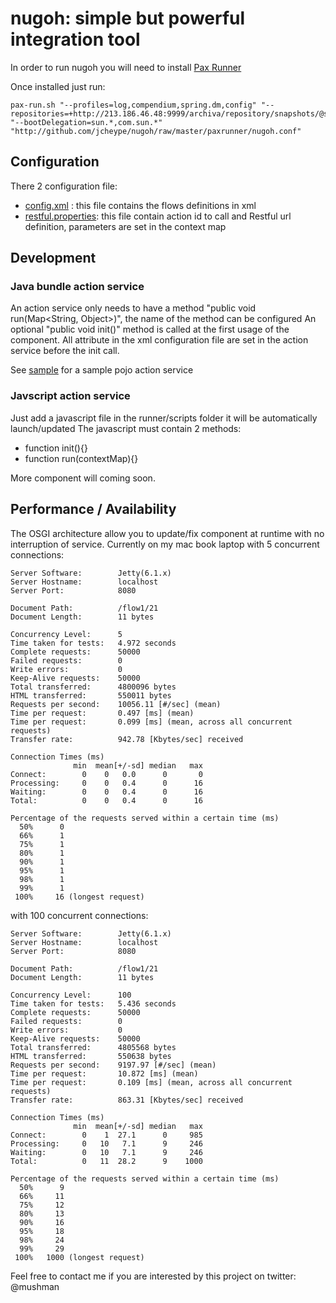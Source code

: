 nugoh: simple but powerful integration tool
==============================


In order to run nugoh you will need to install [Pax Runner](http://paxrunner.ops4j.org)

Once installed just run:

    pax-run.sh "--profiles=log,compendium,spring.dm,config" "--repositories=+http://213.186.46.48:9999/archiva/repository/snapshots/@snapshots" "--bootDelegation=sun.*,com.sun.*" "http://github.com/jcheype/nugoh/raw/master/paxrunner/nugoh.conf"


Configuration
--------------------
There 2 configuration file:

 *  [config.xml](http://github.com/jcheype/nugoh/blob/master/paxrunner/runner/config.xml) :
    this file contains the flows definitions in xml
 *  [restful.properties](http://github.com/jcheype/nugoh/blob/master/paxrunner/runner/restful.properties):
    this file contain action id to call and Restful url definition, parameters are set in the context map


Development
--------------------

### Java bundle action service
An action service only needs to have a method "public void run(Map<String, Object>)", the name of the method can be configured
An optional "public void init()" method is called at the first usage of the component.
All attribute in the xml configuration file are set in the action service before the init call.

See [sample](http://github.com/jcheype/nugoh/tree/master/service/sample/) for a sample pojo action service

### Javscript action service
Just add a javascript file in the runner/scripts folder it will be automatically launch/updated
The javascript must contain 2 methods:
 *  function init(){}
 *  function run(contextMap){}

More component will coming soon.

Performance / Availability
--------------------
The OSGI architecture allow you to update/fix component at runtime with no interruption of service.
Currently on my mac book laptop
with 5 concurrent connections:

    Server Software:        Jetty(6.1.x)
    Server Hostname:        localhost
    Server Port:            8080

    Document Path:          /flow1/21
    Document Length:        11 bytes

    Concurrency Level:      5
    Time taken for tests:   4.972 seconds
    Complete requests:      50000
    Failed requests:        0
    Write errors:           0
    Keep-Alive requests:    50000
    Total transferred:      4800096 bytes
    HTML transferred:       550011 bytes
    Requests per second:    10056.11 [#/sec] (mean)
    Time per request:       0.497 [ms] (mean)
    Time per request:       0.099 [ms] (mean, across all concurrent requests)
    Transfer rate:          942.78 [Kbytes/sec] received

    Connection Times (ms)
                  min  mean[+/-sd] median   max
    Connect:        0    0   0.0      0       0
    Processing:     0    0   0.4      0      16
    Waiting:        0    0   0.4      0      16
    Total:          0    0   0.4      0      16

    Percentage of the requests served within a certain time (ms)
      50%      0
      66%      1
      75%      1
      80%      1
      90%      1
      95%      1
      98%      1
      99%      1
     100%     16 (longest request)

with 100 concurrent connections:

    Server Software:        Jetty(6.1.x)
    Server Hostname:        localhost
    Server Port:            8080

    Document Path:          /flow1/21
    Document Length:        11 bytes

    Concurrency Level:      100
    Time taken for tests:   5.436 seconds
    Complete requests:      50000
    Failed requests:        0
    Write errors:           0
    Keep-Alive requests:    50000
    Total transferred:      4805568 bytes
    HTML transferred:       550638 bytes
    Requests per second:    9197.97 [#/sec] (mean)
    Time per request:       10.872 [ms] (mean)
    Time per request:       0.109 [ms] (mean, across all concurrent requests)
    Transfer rate:          863.31 [Kbytes/sec] received

    Connection Times (ms)
                  min  mean[+/-sd] median   max
    Connect:        0    1  27.1      0     985
    Processing:     0   10   7.1      9     246
    Waiting:        0   10   7.1      9     246
    Total:          0   11  28.2      9    1000

    Percentage of the requests served within a certain time (ms)
      50%      9
      66%     11
      75%     12
      80%     13
      90%     16
      95%     18
      98%     24
      99%     29
     100%   1000 (longest request)



Feel free to contact me if you are interested by this project on twitter: @mushman
